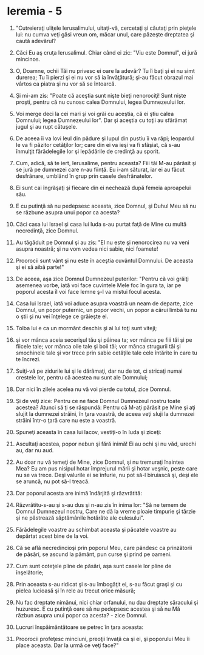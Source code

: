 # Ieremia - 5

1. "Cutreieraţi uliţele Ierusalimului, uitaţi-vă, cercetaţi şi căutaţi prin pieţele lui: nu cumva veţi găsi vreun om, măcar unul, care păzeşte dreptatea şi caută adevărul? 

2. Căci Eu aş cruţa Ierusalimul. Chiar când ei zic: "Viu este Domnul", ei jură mincinos. 

3. O, Doamne, ochii Tăi nu privesc ei oare la adevăr? Tu îi baţi şi ei nu simt durerea; Tu îi pierzi şi ei nu vor să ia învăţătură; şi-au făcut obrazul mai vârtos ca piatra şi nu vor să se întoarcă. 

4. Şi mi-am zis: "Poate că aceştia sunt nişte bieţi nenorociţi! Sunt nişte proşti, pentru că nu cunosc calea Domnului, legea Dumnezeului lor. 

5. Voi merge deci la cei mari şi voi grăi cu aceştia, că ei ştiu calea Domnului; legea Dumnezeului lor". Dar şi aceştia cu toţii au sfărâmat jugul şi au rupt cătuşele. 

6. De aceea îi va lovi leul din pădure şi lupul din pustiu îi va răpi; leopardul le va fi păzitor cetăţilor lor; care din ei va ieşi va fi sfâşiat, că s-au înmulţit fărădelegile lor şi lepădările de credinţă au sporit. 

7. Cum, adică, să te iert, Ierusalime, pentru aceasta? Fiii tăi M-au părăsit şi se jură pe dumnezei care n-au fiinţă. Eu i-am săturat, iar ei au făcut desfrânare, umblând în grup prin casele desfrânatelor. 

8. Ei sunt cai îngrăşaţi şi fiecare din ei nechează după femeia aproapelui său. 

9. E cu putinţă să nu pedepsesc aceasta, zice Domnul, şi Duhul Meu să nu se răzbune asupra unui popor ca acesta? 

11. Căci casa lui Israel şi casa lui Iuda s-au purtat faţă de Mine cu multă necredinţă, zice Domnul. 

12. Au tăgăduit pe Domnul şi au zis: "El nu este şi nenorocirea nu va veni asupra noastră; şi nu vom vedea nici sabie, nici foamete! 

13. Proorocii sunt vânt şi nu este în aceştia cuvântul Domnului. De aceasta şi ei să aibă parte!" 

14. De aceea, aşa zice Domnul Dumnezeul puterilor: "Pentru că voi grăiţi asemenea vorbe, iată voi face cuvintele Mele foc în gura ta, iar pe poporul acesta îl voi face lemne ş-l va mistui focul acesta. 

15. Casa lui Israel, iată voi aduce asupra voastră un neam de departe, zice Domnul, un popor puternic, un popor vechi, un popor a cărui limbă tu nu o ştii şi nu vei înţelege ce grăieşte el. 

16. Tolba lui e ca un mormânt deschis şi ai lui toţi sunt viteji; 

17. şi vor mânca aceia secerişul tău şi pâinea ta; vor mânca pe fiii tăi şi pe fiicele tale; vor mânca oile tale şi boii tăi; vor mânca strugurii tăi şi smochinele tale şi vor trece prin sabie cetăţile tale cele întărite în care tu te încrezi. 

18. Suiţi-vă pe zidurile lui şi le dărâmaţi, dar nu de tot, ci stricaţi numai crestele lor, pentru că acestea nu sunt ale Domnului; 

18. Dar nici în zilele acelea nu vă voi pierde cu totul, zice Domnul. 

19. Şi de veţi zice: Pentru ce ne face Domnul Dumnezeul nostru toate acestea? Atunci să ţi se răspundă: Pentru că M-aţi părăsit pe Mine şi aţi slujit la dumnezei străini, în ţara voastră, de aceea veţi sluji la dumnezei străini într-o ţară care nu este a voastră. 

20. Spuneţi aceasta în casa lui Iacov, vestiţi-o în Iuda şi ziceţi: 

21. Ascultaţi acestea, popor nebun şi fără inimă! Ei au ochi şi nu văd, urechi au, dar nu aud. 

22. Au doar nu vă temeţi de Mine, zice Domnul, şi nu tremuraţi înaintea Mea? Eu am pus nisipul hotar împrejurul mării şi hotar veşnic, peste care nu se va trece. Deşi valurile ei se înfurie, nu pot să-l biruiască şi, deşi ele se aruncă, nu pot să-l treacă. 

23. Dar poporul acesta are inimă îndârjită şi răzvrătită: 

24. Răzvrătitu-s-au şi s-au dus şi n-au zis în inima lor: "Să ne temem de Domnul Dumnezeul nostru, Care ne dă la vreme ploaie timpurie şi târzie şi ne păstrează săptămânile hotărâte ale culesului". 

25. Fărădelegile voastre au schimbat aceasta şi păcatele voastre au depărtat acest bine de la voi. 

26. Că se află necredincioşi prin poporul Meu, care pândesc ca prinzătorii de păsări, se ascund la pământ, pun curse şi prind pe oameni. 

27. Cum sunt coteţele pline de păsări, aşa sunt casele lor pline de înşelătorie; 

28. Prin aceasta s-au ridicat şi s-au îmbogăţit ei, s-au făcut graşi şi cu pielea lucioasă şi în rele au trecut orice măsură; 

29. Nu fac dreptate nimănui, nici chiar orfanului, nu dau dreptate săracului şi huzuresc. E cu putinţă oare să nu pedepsesc acestea şi să nu Mă răzbun asupra unui popor ca acesta? - zice Domnul. 

30. Lucruri înspăimântătoare se petrec în ţara aceasta: 

31. Proorocii profeţesc minciuni, preoţii învaţă ca şi ei, şi poporului Meu îi place aceasta. Dar la urmă ce veţi face?" 

